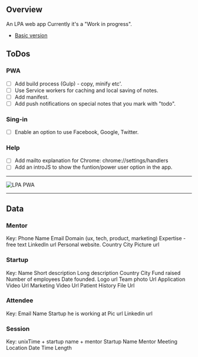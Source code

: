 ## Overview

An LPA web app
Currently it's a "Work in progress".

* [Basic version](https://lpa-1.firebaseapp.com/)

## ToDos

### PWA
* [ ] Add build process (Gulp) - copy, minify etc'.
* [ ] Use Service workers for caching and local saving of notes.
* [ ] Add manifest.
* [ ] Add push notifications on special notes that you mark with "todo".

### Sing-in
* [ ] Enable an option to use Facebook, Google, Twitter.

### Help 
* [ ] Add mailto explanation for Chrome: chrome://settings/handlers
* [ ] Add an introJS to show the funtion/power user option in the app.

-----

![LPA PWA](https://lpa-1.firebaseapp.com/img/lion-hd.jpeg)

-----

## Data 

### Mentor 
Key: Phone
Name
Email
Domain (ux, tech, product, marketing)
Expertise - free text
LinkedIn url
Personal website. 
Country
City
Picture url

### Startup
Key: Name
Short description
Long description
Country
City
Fund raised
Number of employees 
Date founded. 
Logo url
Team photo Url
Application Video Url
Marketing Video Url
Patient History File Url

### Attendee
Key: Email
Name
Startup he is working at
Pic url
Linkedin url

### Session
Key: unixTime + startup name + mentor
Startup Name
Mentor
Meeting Location
Date
Time
Length



